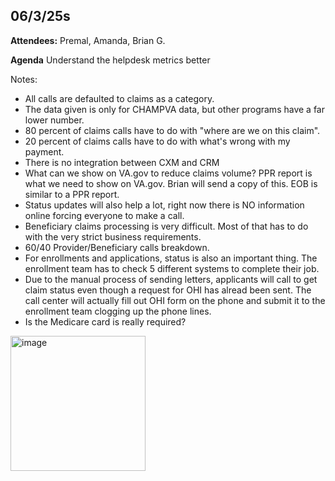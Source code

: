


## **06/3/25s**

**Attendees:** Premal, Amanda, Brian G.

**Agenda**
Understand the helpdesk metrics better

Notes:
 - All calls are defaulted to claims as a category.
 - The data given is only for CHAMPVA data, but other programs have a far lower number.
 - 80 percent of claims calls have to do with "where are we on this claim".
 - 20 percent of claims calls have to do with what's wrong with my payment.
 - There is no integration between CXM and CRM 
 - What can we show on VA.gov to reduce claims volume? PPR report is what we need to show on VA.gov. Brian will send a copy of this. EOB is similar to a PPR
  report. 
  - Status updates will also help a lot, right now there is NO  information online forcing everyone to make a call. 
  - Beneficiary claims processing is very difficult. Most of that has to do with the very  strict business requirements.  
  - 60/40 Provider/Beneficiary calls breakdown. 
   - For enrollments and applications, status is also an  important thing. The enrollment team has to check 5 different systems to complete their job. 
   - Due to the manual process of sending letters, applicants will call to get claim status even though a request for OHI has alread been sent.   The call center will actually fill out OHI form on the phone and submit it to the enrollment team clogging up the phone lines. 
  - Is the Medicare card is really required?

<img width="216" alt="image" src="https://github.com/user-attachments/assets/5ed33886-926f-40a5-b0f9-48ec4bd785f7" />
